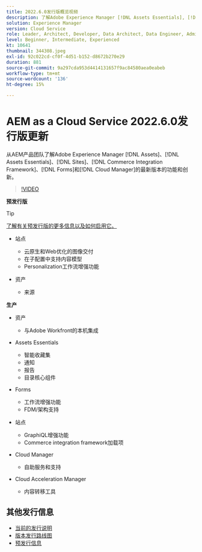 ```yaml
---
title: 2022.6.0发行版概览视频
description: 了解Adobe Experience Manager [!DNL Assets Essentials], [!DNL Sites], [!DNL Screens], [!DNL Forms] 和 [!DNL Cloud Foundation]的2022-6-0发行版的最新功能和创新。
solution: Experience Manager
version: Cloud Service
role: Leader, Architect, Developer, Data Architect, Data Engineer, Admin, User
level: Beginner, Intermediate, Experienced
kt: 10641
thumbnail: 344308.jpeg
exl-id: 92c022cd-cf0f-4d51-b152-d8672b270e29
duration: 881
source-git-commit: 9a297cda953d4414131657f9ac84580aea0eabeb
workflow-type: tm+mt
source-wordcount: '136'
ht-degree: 15%

---
```


# AEM as a Cloud Service 2022.6.0发行版更新

从AEM产品团队了解Adobe Experience Manager [!DNL Assets]、[!DNL Assets Essentials]、[!DNL Sites]、[!DNL Commerce Integration Framework]、[!DNL Forms]和[!DNL Cloud Manager]的最新版本的功能和创新。

>[!VIDEO](https://video.tv.adobe.com/v/344308/?quality=12&learn=on)

**预发行版**

>[!TIP]
>
>[了解有关预发行版的更多信息以及如何启用它。](https://experienceleague.adobe.com/docs/experience-manager-cloud-service/content/release-notes/prerelease.html)

* 站点
   * 云原生和Web优化的图像交付
   * 在子配置中支持内容模型
   * Personalization工作流增强功能

* 资产
   * 来源

**生产**

* 资产
   * 与Adobe Workfront的本机集成

* Assets Essentials
   * 智能收藏集
   * 通知
   * 报告
   * 目录核心组件

* Forms
   * 工作流增强功能
   * FDM/架构支持

* 站点
   * GraphiQL增强功能
   * Commerce integration framework加载项

* Cloud Manager
   * 自助服务和支持

* Cloud Acceleration Manager
   * 内容转移工具

<!-- Have questions about the release?  Discuss the release in [Experience League Communities](https://adobe.ly/3NDPR8Y). -->

## 其他发行信息

* [当前的发行说明](https://experienceleague.adobe.com/docs/experience-manager-cloud-service/content/release-notes/home.html?lang=zh-Hans)
* [版本发行路线图](https://experienceleague.adobe.com/docs/experience-manager-release-information/aem-release-updates/update-releases-roadmap.html?lang=zh-Hans)
* [预发行信息](https://experienceleague.adobe.com/docs/experience-manager-cloud-service/content/release-notes/prerelease.html)
